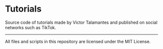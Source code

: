 # Tutorials
Source code of tutorials made by Victor Talamantes and published on social networks such as TikTok.

---
All files and scripts in this repository are licensed under the MIT License.